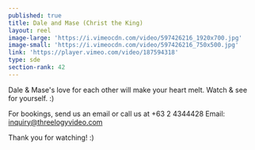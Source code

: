 ```yaml
---
published: true
title: Dale and Mase (Christ the King)
layout: reel
image-large: 'https://i.vimeocdn.com/video/597426216_1920x700.jpg'
image-small: 'https://i.vimeocdn.com/video/597426216_750x500.jpg'
link: 'https://player.vimeo.com/video/187594318'
type: sde
section-rank: 42
---
```

Dale & Mase's love for each other will make your heart melt. Watch & see for yourself. :)

For bookings, send us an email or call us at +63 2 4344428
Email: inquiry@threelogyvideo.com

Thank you for watching! :)